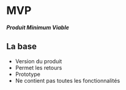 # MVP
***Produit Minimum Viable***

## La base
- Version du produit
- Permet les retours
- Prototype
- Ne contient pas toutes les fonctionnalités
